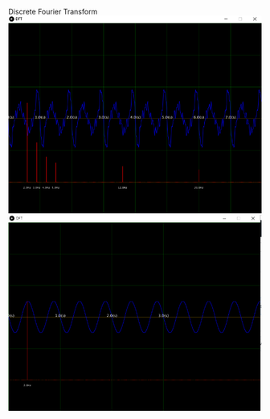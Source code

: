 Discrete Fourier Transform
![DFT_1](https://github.com/AchcarLucas/Engenharia-F-sica-USP-/blob/master/DFT/image/DFT.png)
![DFT_2](https://github.com/AchcarLucas/Engenharia-F-sica-USP-/blob/master/DFT/image/DFT_2.png?raw=true)
